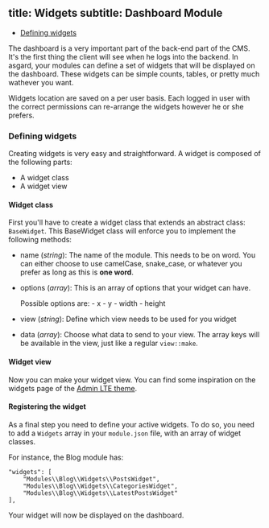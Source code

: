title: Widgets
subtitle: Dashboard Module
-------

- [Defining widgets](#defining-widgets)

The dashboard is a very important part of the back-end part of the CMS. It's the first thing the client will see when he logs into the backend. In asgard, your modules can define a set of widgets that will be displayed on the dashboard. These widgets can be simple counts, tables, or pretty much wathever you want.

Widgets location are saved on a per user basis. Each logged in user with the correct permissions can re-arrange the widgets however he or she prefers.

### <a name="defining-widgets" class="anchor" href="#defining-widgets"></a> Defining widgets

Creating widgets is very easy and straightforward. A widget is composed of the following parts:

- A widget class
- A widget view

#### Widget class

First you'll have to create a widget class that extends an abstract class: `BaseWidget`. This BaseWidget class will enforce you to implement the following methods:

- name (*string*): The name of the module. This needs to be on word. You can either choose to use camelCase, snake_case, or whatever you prefer as long as this is **one word**.
- options (*array*): This is an array of options that your widget can have.

	Possible options are:
		- x
		- y
		- width
		- height
	
- view (*string*): Define which view needs to be used for you widget
- data (*array*): Choose what data to send to your view. The array keys will be available in the view, just like a regular `view::make`.

#### Widget view

Now you can make your widget view. You can find some inspiration on the widgets page of the [Admin LTE theme](https://almsaeedstudio.com/themes/AdminLTE/pages/widgets.html).


#### Registering the widget

As a final step you need to define your active widgets. To do so, you need to add a `Widgets` array in your `module.json` file, with an array of widget classes.

For instance, the Blog module has:

``` .language-javascript
"widgets": [
    "Modules\\Blog\\Widgets\\PostsWidget",
    "Modules\\Blog\\Widgets\\CategoriesWidget",
    "Modules\\Blog\\Widgets\\LatestPostsWidget"
],
```

Your widget will now be displayed on the dashboard.

